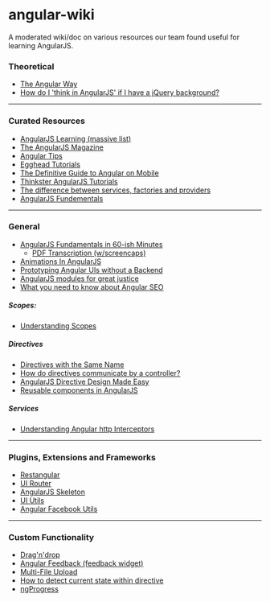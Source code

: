 angular-wiki
============

A moderated wiki/doc on various resources our team found useful for learning AngularJS.


### Theoretical

- [The Angular Way](http://flippinawesome.org/2013/09/03/the-angular-way/)
- [How do I 'think in AngularJS' if I have a jQuery background?](http://stackoverflow.com/questions/14994391/how-do-i-think-in-angularjs-if-i-have-a-jquery-background)



- - -

### Curated Resources

- [AngularJS Learning (massive list)](https://github.com/jmcunningham/AngularJS-Learning)
- [The AngularJS Magazine](https://flipboard.com/section/the-angularjs-magazine-bbIMWS)
- [Angular Tips](http://angular-tips.com/)
- [Egghead Tutorials](http://egghead.io/)
- [The Definitive Guide to Angular on Mobile](http://www.ng-newsletter.com/posts/angular-on-mobile.html)
- [Thinkster AngularJS Tutorials](http://www.thinkster.io/)
- [The difference between services, factories and providers](http://jsfiddle.net/pkozlowski_opensource/PxdSP/14/)
- [AngularJS Fundementals](http://pluralsight.com/training/Courses/TableOfContents/angularjs-fundamentals)

- - -



### General

- [AngularJS Fundamentals in 60-ish Minutes](http://www.youtube.com/watch?v=i9MHigUZKEM)
    - [PDF Transcription (w/screencaps)](http://fastandfluid.com/publicdownloads/AngularJSIn60MinutesIsh_DanWahlin_May2013.pdf)
- [Animations In AngularJS](http://www.yearofmoo.com/2013/04/animation-in-angularjs.html)
- [Prototyping Angular UIs without a Backend](http://www.opensourceconnections.com/2013/09/16/prototype-angular-uis-without-a-backend/)
- [AngularJS modules for great justice](http://codingsmackdown.tv/blog/2013/04/19/angularjs-modules-for-great-justice/)
- [What you need to know about Angular SEO](http://www.ng-newsletter.com/posts/serious-angular-seo.html)


##### Scopes:

- [Understanding Scopes](https://github.com/angular/angular.js/wiki/Understanding-Scopes)



##### Directives

- [Directives with the Same Name](http://angular-tips.com/blog/2013/08/tip-directives-with-the-same-name/)
- [How do directives communicate by a controller?](http://stackoverflow.com/questions/15289670/how-do-directives-communicate-by-a-controller)
- [AngularJS Directive Design Made Easy](http://seanhess.github.io/2013/10/14/angularjs-directive-design.html)
- [Reusable components in AngularJS](http://stackoverflow.com/questions/13619264/reusable-components-in-angularjs)


##### Services

- [Understanding Angular http Interceptors](http://djds4rce.wordpress.com/2013/08/13/understanding-angular-http-interceptors/)



- - -

### Plugins, Extensions and Frameworks

- [Restangular](https://github.com/mgonto/restangular)
- [UI Router](https://github.com/angular-ui/ui-router)
- [AngularJS Skeleton](https://github.com/marcorinck/ngStart)
- [UI Utils](http://angular-ui.github.io/ui-utils/)
- [Angular Facebook Utils](http://davidchang.github.io/angular-facebook-utils/?utm_source=ng-newsletter)

- - -



### Custom Functionality

- [Drag'n'drop](http://jasonturim.wordpress.com/2013/09/01/angularjs-drag-and-drop/)
- [Angular Feedback (feedback widget)](https://github.com/bglick/angular-feedback)
- [Multi-File Upload](http://jasonturim.wordpress.com/2013/09/12/angularjs-native-multi-file-upload-with-progress/)
- [How to detect current state within directive](http://stackoverflow.com/questions/17215656/how-to-detect-current-state-within-directive)
- [ngProgress](http://victorbjelkholm.github.io/ngProgress/ "A slim, site-wide progressbar for AngularJS")

